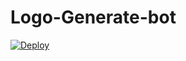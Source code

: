 # Logo-Generate-bot


[![Deploy](https://www.herokucdn.com/deploy/button.svg)](https://heroku.com/deploy?template=https://github.com/chamoddeshanbot/Logo-Generate-Bot.git)

